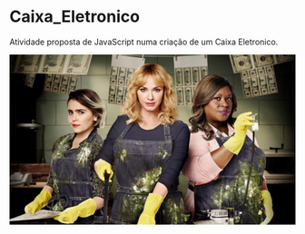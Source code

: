 # Caixa_Eletronico
Atividade proposta de JavaScript numa criação de um Caixa Eletronico.


<img src="https://github.com/DevGuiMuniz/Caixa_Eletronico/blob/796ae8279ab267bf01cbb1969f59e8f468dddeb1/good-girls.jpg">
